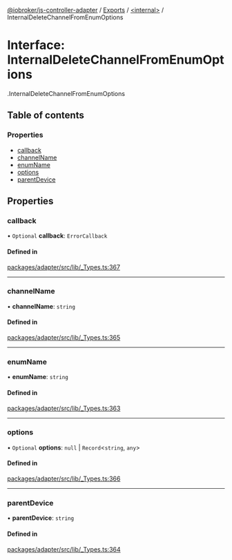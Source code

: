 [@iobroker/js-controller-adapter](../README.md) / [Exports](../modules.md) / [<internal\>](../modules/internal_.md) / InternalDeleteChannelFromEnumOptions

# Interface: InternalDeleteChannelFromEnumOptions

[<internal>](../modules/internal_.md).InternalDeleteChannelFromEnumOptions

## Table of contents

### Properties

- [callback](internal_.InternalDeleteChannelFromEnumOptions.md#callback)
- [channelName](internal_.InternalDeleteChannelFromEnumOptions.md#channelname)
- [enumName](internal_.InternalDeleteChannelFromEnumOptions.md#enumname)
- [options](internal_.InternalDeleteChannelFromEnumOptions.md#options)
- [parentDevice](internal_.InternalDeleteChannelFromEnumOptions.md#parentdevice)

## Properties

### callback

• `Optional` **callback**: `ErrorCallback`

#### Defined in

[packages/adapter/src/lib/_Types.ts:367](https://github.com/ioBroker/ioBroker.js-controller/blob/8b30b890/packages/adapter/src/lib/_Types.ts#L367)

___

### channelName

• **channelName**: `string`

#### Defined in

[packages/adapter/src/lib/_Types.ts:365](https://github.com/ioBroker/ioBroker.js-controller/blob/8b30b890/packages/adapter/src/lib/_Types.ts#L365)

___

### enumName

• **enumName**: `string`

#### Defined in

[packages/adapter/src/lib/_Types.ts:363](https://github.com/ioBroker/ioBroker.js-controller/blob/8b30b890/packages/adapter/src/lib/_Types.ts#L363)

___

### options

• `Optional` **options**: ``null`` \| `Record`<`string`, `any`\>

#### Defined in

[packages/adapter/src/lib/_Types.ts:366](https://github.com/ioBroker/ioBroker.js-controller/blob/8b30b890/packages/adapter/src/lib/_Types.ts#L366)

___

### parentDevice

• **parentDevice**: `string`

#### Defined in

[packages/adapter/src/lib/_Types.ts:364](https://github.com/ioBroker/ioBroker.js-controller/blob/8b30b890/packages/adapter/src/lib/_Types.ts#L364)
